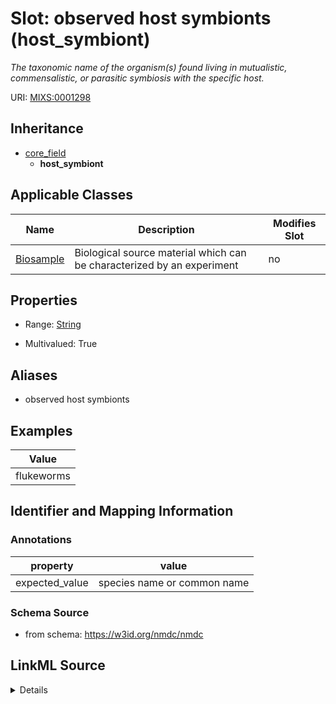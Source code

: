 # Slot: observed host symbionts (host_symbiont)


_The taxonomic name of the organism(s) found living in mutualistic, commensalistic, or parasitic symbiosis with the specific host._



URI: [MIXS:0001298](https://w3id.org/mixs/0001298)




## Inheritance

* [core_field](core_field.md)
    * **host_symbiont**





## Applicable Classes

| Name | Description | Modifies Slot |
| --- | --- | --- |
[Biosample](Biosample.md) | Biological source material which can be characterized by an experiment |  no  |







## Properties

* Range: [String](String.md)

* Multivalued: True



## Aliases


* observed host symbionts




## Examples

| Value |
| --- |
| flukeworms |

## Identifier and Mapping Information





### Annotations

| property | value |
| --- | --- |
| expected_value | species name or common name || occurrence | m |



### Schema Source


* from schema: https://w3id.org/nmdc/nmdc




## LinkML Source

<details>
```yaml
name: host_symbiont
annotations:
  expected_value:
    tag: expected_value
    value: species name or common name
  occurrence:
    tag: occurrence
    value: m
description: The taxonomic name of the organism(s) found living in mutualistic, commensalistic,
  or parasitic symbiosis with the specific host.
title: observed host symbionts
examples:
- value: flukeworms
from_schema: https://w3id.org/nmdc/nmdc
aliases:
- observed host symbionts
rank: 1000
is_a: core field
string_serialization: '{text}'
slot_uri: MIXS:0001298
multivalued: true
alias: host_symbiont
domain_of:
- Biosample
range: string

```
</details>